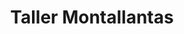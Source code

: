 ---
title: "Taller Montallantas"
url: /puerto-nuevo/taller-montallantas/
shop: reparación de automóviles
---